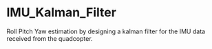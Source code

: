 # IMU_Kalman_Filter
Roll Pitch Yaw estimation by designing a kalman filter for the IMU data received from the quadcopter.
